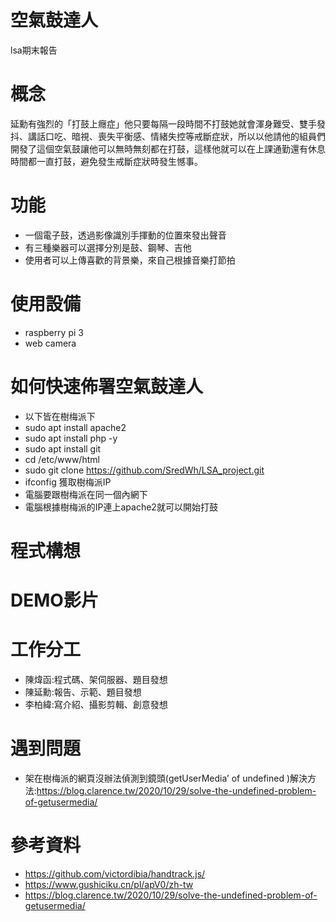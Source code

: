 # 空氣鼓達人
lsa期末報告
# 概念
延勳有強烈的「打鼓上癮症」他只要每隔一段時間不打鼓她就會渾身難受、雙手發抖、講話口吃、暗視、喪失平衡感、情緒失控等戒斷症狀，所以以他請他的組員們開發了這個空氣鼓讓他可以無時無刻都在打鼓，這樣他就可以在上課通勤還有休息時間都一直打鼓，避免發生戒斷症狀時發生憾事。
# 功能
- 一個電子鼓，透過影像識別手揮動的位置來發出聲音
- 有三種樂器可以選擇分別是鼓、鋼琴、吉他
- 使用者可以上傳喜歡的背景樂，來自己根據音樂打節拍
# 使用設備
- raspberry pi 3
- web camera
# 如何快速佈署空氣鼓達人
- 以下皆在樹梅派下
- sudo apt install apache2
- sudo apt install php -y
- sudo apt install git
- cd /etc/www/html 
- sudo git clone https://github.com/SredWh/LSA_project.git
- ifconfig 獲取樹梅派IP
- 電腦要跟樹梅派在同一個內網下
- 電腦根據樹梅派的IP連上apache2就可以開始打鼓
# 程式構想
# DEMO影片

# 工作分工
- 陳煒函:程式碼、架伺服器、題目發想
- 陳延勳:報告、示範、題目發想
- 李柏緯:寫介紹、攝影剪輯、創意發想
# 遇到問題
- 架在樹梅派的網頁沒辦法偵測到鏡頭(getUserMedia’ of undefined )解決方法:https://blog.clarence.tw/2020/10/29/solve-the-undefined-problem-of-getusermedia/
# 參考資料
- https://github.com/victordibia/handtrack.js/
- https://www.gushiciku.cn/pl/apV0/zh-tw
- https://blog.clarence.tw/2020/10/29/solve-the-undefined-problem-of-getusermedia/
